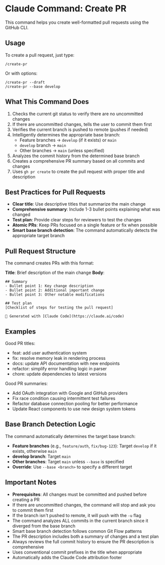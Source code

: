 # Claude Command: Create PR

This command helps you create well-formatted pull requests using the GitHub CLI.

## Usage

To create a pull request, just type:
```
/create-pr
```

Or with options:
```
/create-pr --draft
/create-pr --base develop
```

## What This Command Does

1. Checks the current git status to verify there are no uncommitted changes
2. If there are uncommitted changes, tells the user to commit them first
3. Verifies the current branch is pushed to remote (pushes if needed)
4. Intelligently determines the appropriate base branch:
   - Feature branches → `develop` (if it exists) or `main`
   - `develop` branch → `main`
   - Other branches → `main` (unless specified)
5. Analyzes the commit history from the determined base branch
6. Creates a comprehensive PR summary based on all commits and changes
7. Uses `gh pr create` to create the pull request with proper title and description

## Best Practices for Pull Requests

- **Clear title**: Use descriptive titles that summarize the main change
- **Comprehensive summary**: Include 1-3 bullet points explaining what was changed
- **Test plan**: Provide clear steps for reviewers to test the changes
- **Atomic PRs**: Keep PRs focused on a single feature or fix when possible
- **Smart base branch detection**: The command automatically detects the appropriate target branch

## Pull Request Structure

The command creates PRs with this format:

**Title**: Brief description of the main change
**Body**:
```
## Summary
- Bullet point 1: Key change description
- Bullet point 2: Additional important change
- Bullet point 3: Other notable modifications

## Test plan
[Checklist of steps for testing the pull request]

🤖 Generated with [Claude Code](https://claude.ai/code)
```

## Examples

Good PR titles:
- feat: add user authentication system
- fix: resolve memory leak in rendering process
- docs: update API documentation with new endpoints
- refactor: simplify error handling logic in parser
- chore: update dependencies to latest versions

Good PR summaries:
- Add OAuth integration with Google and GitHub providers
- Fix race condition causing intermittent test failures
- Refactor database connection pooling for better performance
- Update React components to use new design system tokens

## Base Branch Detection Logic

The command automatically determines the target base branch:

- **Feature branches** (e.g., `feature/auth`, `fix/bug-123`): Target `develop` if it exists, otherwise `main`
- **develop branch**: Target `main`
- **Other branches**: Target `main` unless `--base` is specified
- **Override**: Use `--base <branch>` to specify a different target

## Important Notes

- **Prerequisites**: All changes must be committed and pushed before creating a PR
- If there are uncommitted changes, the command will stop and ask you to commit them first
- If the branch isn't pushed to remote, it will push with the `-u` flag
- The command analyzes ALL commits in the current branch since it diverged from the base branch
- Smart base branch detection follows common Git Flow patterns
- The PR description includes both a summary of changes and a test plan
- Always reviews the full commit history to ensure the PR description is comprehensive
- Uses conventional commit prefixes in the title when appropriate
- Automatically adds the Claude Code attribution footer